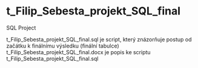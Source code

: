# t_Filip_Sebesta_projekt_SQL_final
SQL Project

t_Filip_Sebesta_projekt_SQL_final.sql je script, který znázorňuje postup od začátku k finálnímu výsledku (finální tabulce)
t_Filip_Sebesta_projekt_SQL_final.docx je popis ke scriptu t_Filip_Sebesta_projekt_SQL_final.sql
